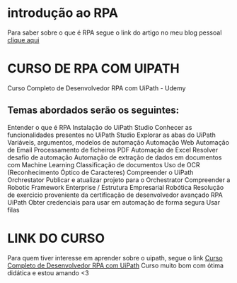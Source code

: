 # introdução ao RPA
Para saber sobre o que é RPA segue o link do artigo no meu blog pessoal [clique aqui](https://luizladeira.wordpress.com/2023/02/20/introducao-ao-rpa-robotic-process-automation/)

# CURSO DE RPA COM UIPATH 

Curso Completo de Desenvolvedor RPA com UiPath - Udemy
 
## Temas abordados serão os seguintes:

Entender o que é RPA
Instalação do UiPath Studio
Conhecer as funcionalidades presentes no UiPath Studio
Explorar as abas do UiPath
Variáveis, argumentos, modelos de automação
Automação Web
Automação de Email
Processamento de ficheiros PDF
Automação de Excel
Resolver desafio de automação
Automação de extração de dados em documentos com Machine Learning
Classificação de documentos
Uso de OCR (Reconhecimento Óptico de Caracteres)
Compreender o UiPath Orchrestator
Publicar e atualizar projeto para o Orchestrator
Compreender a Robotic Framework Enterprise / Estrutura Empresarial Robótica
Resolução de exercicio proveniente da certificação de desenvolvedor avançado RPA UiPath
Obter credenciais para usar em automação de forma segura
Usar filas

# LINK DO CURSO
Para quem tiver interesse em aprender sobre o uipath, segue o link [Curso Completo de Desenvolvedor RPA com UiPath](https://www.udemy.com/course/curso-completo-de-desenvolvedor-rpa-com-uipath/) 
Curso muito bom com ótima didática e estou amando <3 
